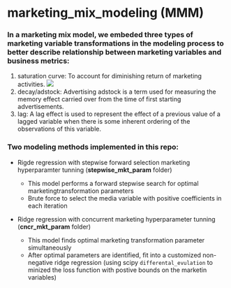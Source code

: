 # marketing_mix_modeling (MMM)

### In a marketing mix model, we embeded three types of marketing variable transformations in the modeling process to better describe relationship between marketing variables and business metrics:
1. saturation curve: To account for diminishing return of marketing activities. <img src="https://render.githubusercontent.com/render/math?math=S%20=%20\beta^{\alpha^x}">
2. decay/adstock: Advertising adstock is a term used for measuring the memory effect carried over from the time of first starting advertisements.
3. lag: A lag effect is used to represent the effect of a previous value of a lagged variable when there is some inherent ordering of the observations of this variable. 

### Two modeling methods implemented in this repo:
* Rigde regression with stepwise forward selection marketing hyperparamter tunning (**stepwise_mkt_param** folder)
  - This model performs a forward stepwise search for optimal marketingtransformation parameters
  - Brute force to select the media variable with positive coefficients in each iteration
  
* Ridge regression with concurrent marketing hyperparameter tunning (**cncr_mkt_param** folder)
  - This model finds optimal marketing transformation parameter simultaneously
  - After optimal parameters are identified, fit into a customized non-negative ridge regression (using scipy ```differental_evulation``` to minized the loss function with postive bounds on the marketin variables)
  


